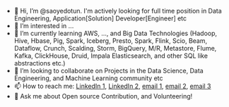 - 👋 Hi, I’m @saoyedotun. I'm actively looking for full time position in Data Engineering, Application[Solution] Developer[Engineer] etc
- 👀 I’m interested in ...
- 🌱 I’m currently learning AWS, ..., and Big Data Technologies (Hadoop, Hive, Hbase, Pig, Spark, Iceberg, Presto, Spark, Flink, Scio, Beam, Dataflow, Crunch, Scalding, Storm, BigQuery, M/R, Metastore, Flume, Kafka, ClickHouse, Druid, Impala Elasticsearch, and other SQL like abstractions etc.)
- 💞️ I’m looking to collaborate on Projects in the Data Science, Data Engineering, and Machine Learning community etc
- 📫 How to reach me: [LinkedIn 1](https://www.linkedin.com/in/saoyedotun/), [LinkedIn 2](https://www.linkedin.com/in/saoyedotun/), [email 1](oyedotunsodiq045@gmail.com), [email 2](oyedotunsodiq045@yahoo.com), [email 3](saoyedotun@ualr.edu)
- 💬 Ask me about Open source Contribution, and Volunteering!

<!---
saoyedotun/saoyedotun is a ✨ special ✨ repository because its `README.md` (this file) appears on your GitHub profile.
You can click the Preview link to take a look at your changes.
--->

